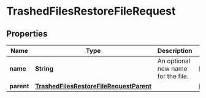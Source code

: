 

# TrashedFilesRestoreFileRequest


## Properties

| Name | Type | Description | Notes |
|------------ | ------------- | ------------- | -------------|
|**name** | **String** | An optional new name for the file. |  [optional] |
|**parent** | [**TrashedFilesRestoreFileRequestParent**](TrashedFilesRestoreFileRequestParent.md) |  |  [optional] |



